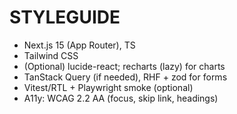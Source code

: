# STYLEGUIDE
- Next.js 15 (App Router), TS
- Tailwind CSS
- (Optional) lucide-react; recharts (lazy) for charts
- TanStack Query (if needed), RHF + zod for forms
- Vitest/RTL + Playwright smoke (optional)
- A11y: WCAG 2.2 AA (focus, skip link, headings)
